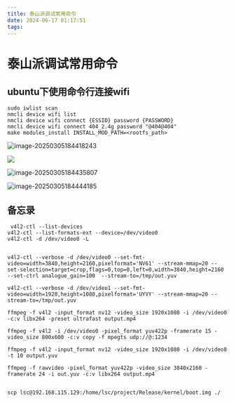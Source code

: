 ```yaml
---
title: 泰山派调试常用命令
date: 2024-06-17 01:17:51
tags:
---
```


# 泰山派调试常用命令



## ubuntu下使用命令行连接wifi

```
sudo iwlist scan
nmcli device wifi list
nmcli device wifi connect {ESSID} password {PASSWORD}
nmcli device wifi connect 404_2.4g password "@404@404"
make modules_install INSTALL_MOD_PATH=<rootfs_path>
```



![image-20250305184418243](https://tuchuang-e682.obs.cn-north-1.myhuaweicloud.com/image-20250305184418243.png)

![](https://tuchuang-e682.obs.cn-north-1.myhuaweicloud.com/image-20250305184418243.png)

![image-20250305184435807](https://tuchuang-e682.obs.cn-north-1.myhuaweicloud.com/image-20250305184435807.png)

![image-20250305184444185](https://tuchuang-e682.obs.cn-north-1.myhuaweicloud.com/image-20250305184444185.png)

## 备忘录

```shell
 v4l2-ctl --list-devices
v4l2-ctl --list-formats-ext --device=/dev/video0
v4l2-ctl -d /dev/video0 -L


v4l2-ctl --verbose -d /dev/video0 --set-fmt-video=width=3840,height=2160,pixelformat='NV61' --stream-mmap=20 --set-selection=target=crop,flags=0,top=0,left=0,width=3840,height=2160 --set-ctrl analogue_gain=100  --stream-to=/tmp/out.yuv

v4l2-ctl --verbose -d /dev/video1 --set-fmt-video=width=1920,height=1080,pixelformat='UYVY' --stream-mmap=20 --stream-to=/tmp/out.yuv

ffmpeg -f v4l2 -input_format nv12 -video_size 1920x1080 -i /dev/video0 -c:v libx264 -preset ultrafast output.mp4

ffmpeg -f v4l2 -i /dev/video0 -pixel_format yuv422p -framerate 15 -video_size 800x600 -c:v copy -f mpegts udp://@:1234

ffmpeg -f v4l2 -input_format nv12 -video_size 1920x1080 -i /dev/video8 -t 10 output.yuv

ffmpeg -f rawvideo -pixel_format yuv422p -video_size 3840x2160 -framerate 24 -i out.yuv -c:v libx264 output.mp4


scp lsc@192.168.115.129:/home/lsc/project/Release/kernel/boot.img ./
```

